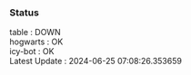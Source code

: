 ### Status


table : DOWN  
hogwarts : OK  
icy-bot : OK  
Latest Update : 2024-06-25 07:08:26.353659
